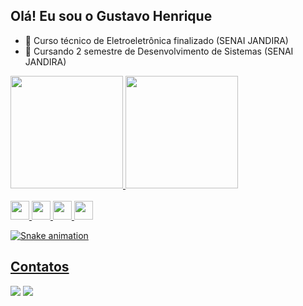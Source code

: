 ## Olá! Eu sou o Gustavo Henrique

- 🔭 Curso técnico de Eletroeletrônica finalizado (SENAI JANDIRA)
- 🌱 Cursando 2 semestre de Desenvolvimento de Sistemas (SENAI JANDIRA)
<div>
  <a href="https://github.com/GustavoHenriqueProjects">
  <img height="180em" src="https://github-readme-stats.vercel.app/api/top-langs/?username=GustavoHenriqueProjects&layout=compact&langs_count=7&theme=dracula"/>
  <img height="180em" src="https://github-readme-stats.vercel.app/api?username=GustavoHenriqueProjects&show_icons=true&theme=dracula&include_all_commits=true&count_private=true"/>
</div>
  
<div style="display: aling-itens"><br>
  <img aling="center" alt"Gustavo-html" height="30" wight="40" src="https://cdn.jsdelivr.net/gh/devicons/devicon/icons/html5/html5-original.svg"/>
  <img aling="center" alt"Gustavo-Java" height="30" wight="40" src="https://cdn.jsdelivr.net/gh/devicons/devicon/icons/java/java-plain.svg"/>
  <img aling="center" alt"Gustavo-python" height="30" wight="40" src="https://cdn.jsdelivr.net/gh/devicons/devicon/icons/python/python-original.svg" />
  <img aling="center" alt"Gustavo-vscode" height="30" wight="40" src="https://cdn.jsdelivr.net/gh/devicons/devicon/icons/vscode/vscode-original.svg" />
</div>

![Snake animation](https://github.com/GustavoHenriqueProjects/GustavoHenriqueProjects/blob/output/github-contribution-grid-snake.svg)

## Contatos
<div>
<a href="linkedin.com/in/gustavo-h-296728210" target="_blank"><img src="https://img.shields.io/badge/-LinkedIn-%230077B5?style=for-the-badge&logo=linkedin&logoColor=white" target="_blank"></a>
<a href = "mailto:gustavo326silva@gmail.com"><img src="https://img.shields.io/badge/Gmail-D14836?style=for-the-badge&logo=gmail&logoColor=white" target="_blank"></a>
</div>
